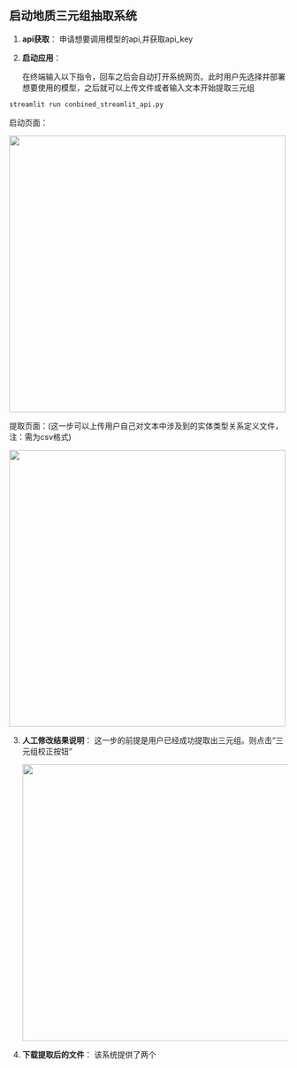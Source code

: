 ## 启动地质三元组抽取系统

1. **api获取**：
  申请想要调用模型的api,并获取api_key
2. **启动应用**：

   在终端输入以下指令，回车之后会自动打开系统网页。此时用户先选择并部署想要使用的模型，之后就可以上传文件或者输入文本开始提取三元组

  ```python
  streamlit run conbined_streamlit_api.py
  ```
   启动页面：
  
   <img src="https://github.com/user-attachments/assets/7a151d32-cd95-47a6-8e66-da231ab6a947" width =500>


   提取页面：(这一步可以上传用户自己对文本中涉及到的实体类型关系定义文件，注：需为csv格式)


   <img src="https://github.com/user-attachments/assets/f5a5e900-3a0a-4501-b831-6b293f18bcfd" width = 500>



3. **人工修改结果说明**：
  这一步的前提是用户已经成功提取出三元组。则点击“三元组校正按钮”


   <img src="https://github.com/user-attachments/assets/b80edec5-bb90-4b8f-b007-395df6c0cac5" width = 500>

4. **下载提取后的文件**：
该系统提供了两个


   
